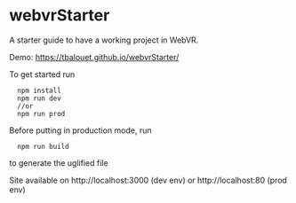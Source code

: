 # webvrStarter

A starter guide to have a working project in WebVR.

Demo: https://tbalouet.github.io/webvrStarter/

To get started run
```
  npm install
  npm run dev
  //or
  npm run prod
```

Before putting in production mode, run
```
  npm run build
```
to generate the uglified file


Site available on http://localhost:3000 (dev env) or http://localhost:80 (prod env)